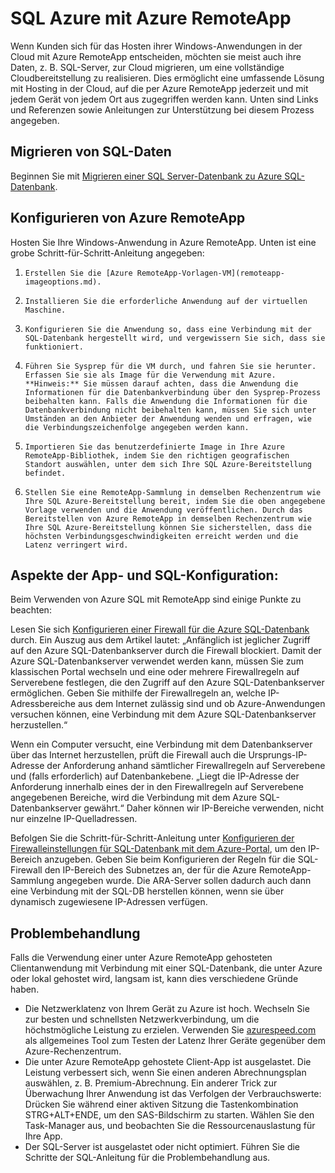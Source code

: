 <properties
   pageTitle="SQL Azure mit Azure RemoteApp | Microsoft Azure"
   description="Erfahren Sie, wie Sie SQL Azure mit Azure RemoteApp verwenden."
   services="remoteapp"
   documentationCenter=""
   authors="ericorman"
   manager="mbaldwin"
   editor=""/>

<tags
   ms.service="remoteapp"
   ms.devlang="na"
   ms.topic="hero-article"
   ms.tgt_pltfrm="na"
   ms.workload="compute"
   ms.date="06/27/2016"
   ms.author="elizapo"/>

# SQL Azure mit Azure RemoteApp

Wenn Kunden sich für das Hosten ihrer Windows-Anwendungen in der Cloud mit Azure RemoteApp entscheiden, möchten sie meist auch ihre Daten, z. B. SQL-Server, zur Cloud migrieren, um eine vollständige Cloudbereitstellung zu realisieren. Dies ermöglicht eine umfassende Lösung mit Hosting in der Cloud, auf die per Azure RemoteApp jederzeit und mit jedem Gerät von jedem Ort aus zugegriffen werden kann. Unten sind Links und Referenzen sowie Anleitungen zur Unterstützung bei diesem Prozess angegeben.

## Migrieren von SQL-Daten

Beginnen Sie mit [Migrieren einer SQL Server-Datenbank zu Azure SQL-Datenbank](../sql-database/sql-database-cloud-migrate.md).

## Konfigurieren von Azure RemoteApp
Hosten Sie Ihre Windows-Anwendung in Azure RemoteApp. Unten ist eine grobe Schritt-für-Schritt-Anleitung angegeben:

1.     Erstellen Sie die [Azure RemoteApp-Vorlagen-VM](remoteapp-imageoptions.md).
2.     Installieren Sie die erforderliche Anwendung auf der virtuellen Maschine.
3.     Konfigurieren Sie die Anwendung so, dass eine Verbindung mit der SQL-Datenbank hergestellt wird, und vergewissern Sie sich, dass sie funktioniert.
4.     Führen Sie Sysprep für die VM durch, und fahren Sie sie herunter. Erfassen Sie sie als Image für die Verwendung mit Azure. **Hinweis:** Sie müssen darauf achten, dass die Anwendung die Informationen für die Datenbankverbindung über den Sysprep-Prozess beibehalten kann. Falls die Anwendung die Informationen für die Datenbankverbindung nicht beibehalten kann, müssen Sie sich unter Umständen an den Anbieter der Anwendung wenden und erfragen, wie die Verbindungszeichenfolge angegeben werden kann.
5.     Importieren Sie das benutzerdefinierte Image in Ihre Azure RemoteApp-Bibliothek, indem Sie den richtigen geografischen Standort auswählen, unter dem sich Ihre SQL Azure-Bereitstellung befindet.
6.     Stellen Sie eine RemoteApp-Sammlung in demselben Rechenzentrum wie Ihre SQL Azure-Bereitstellung bereit, indem Sie die oben angegebene Vorlage verwenden und die Anwendung veröffentlichen. Durch das Bereitstellen von Azure RemoteApp in demselben Rechenzentrum wie Ihre SQL Azure-Bereitstellung können Sie sicherstellen, dass die höchsten Verbindungsgeschwindigkeiten erreicht werden und die Latenz verringert wird.

## Aspekte der App- und SQL-Konfiguration:
Beim Verwenden von Azure SQL mit RemoteApp sind einige Punkte zu beachten:

Lesen Sie sich [Konfigurieren einer Firewall für die Azure SQL-Datenbank](../sql-database/sql-database-firewall-configure.md) durch. Ein Auszug aus dem Artikel lautet: „Anfänglich ist jeglicher Zugriff auf den Azure SQL-Datenbankserver durch die Firewall blockiert. Damit der Azure SQL-Datenbankserver verwendet werden kann, müssen Sie zum klassischen Portal wechseln und eine oder mehrere Firewallregeln auf Serverebene festlegen, die den Zugriff auf den Azure SQL-Datenbankserver ermöglichen. Geben Sie mithilfe der Firewallregeln an, welche IP-Adressbereiche aus dem Internet zulässig sind und ob Azure-Anwendungen versuchen können, eine Verbindung mit dem Azure SQL-Datenbankserver herzustellen.“

Wenn ein Computer versucht, eine Verbindung mit dem Datenbankserver über das Internet herzustellen, prüft die Firewall auch die Ursprungs-IP-Adresse der Anforderung anhand sämtlicher Firewallregeln auf Serverebene und (falls erforderlich) auf Datenbankebene. „Liegt die IP-Adresse der Anforderung innerhalb eines der in den Firewallregeln auf Serverebene angegebenen Bereiche, wird die Verbindung mit dem Azure SQL-Datenbankserver gewährt.“ Daher können wir IP-Bereiche verwenden, nicht nur einzelne IP-Quelladressen.

Befolgen Sie die Schritt-für-Schritt-Anleitung unter [Konfigurieren der Firewalleinstellungen für SQL-Datenbank mit dem Azure-Portal](../sql-database/sql-database-configure-firewall-settings.md), um den IP-Bereich anzugeben. Geben Sie beim Konfigurieren der Regeln für die SQL-Firewall den IP-Bereich des Subnetzes an, der für die Azure RemoteApp-Sammlung angegeben wurde. Die ARA-Server sollen dadurch auch dann eine Verbindung mit der SQL-DB herstellen können, wenn sie über dynamisch zugewiesene IP-Adressen verfügen.

## Problembehandlung
Falls die Verwendung einer unter Azure RemoteApp gehosteten Clientanwendung mit Verbindung mit einer SQL-Datenbank, die unter Azure oder lokal gehostet wird, langsam ist, kann dies verschiedene Gründe haben.

- Die Netzwerklatenz von Ihrem Gerät zu Azure ist hoch. Wechseln Sie zur besten und schnellsten Netzwerkverbindung, um die höchstmögliche Leistung zu erzielen. Verwenden Sie [azurespeed.com](http://azurespeed.com/) als allgemeines Tool zum Testen der Latenz Ihrer Geräte gegenüber dem Azure-Rechenzentrum.
- Die unter Azure RemoteApp gehostete Client-App ist ausgelastet. Die Leistung verbessert sich, wenn Sie einen anderen Abrechnungsplan auswählen, z. B. Premium-Abrechnung. Ein anderer Trick zur Überwachung Ihrer Anwendung ist das Verfolgen der Verbrauchswerte: Drücken Sie während einer aktiven Sitzung die Tastenkombination STRG+ALT+ENDE, um den SAS-Bildschirm zu starten. Wählen Sie den Task-Manager aus, und beobachten Sie die Ressourcenauslastung für Ihre App.
- Der SQL-Server ist ausgelastet oder nicht optimiert. Führen Sie die Schritte der SQL-Anleitung für die Problembehandlung aus.

<!---HONumber=AcomDC_0629_2016-->